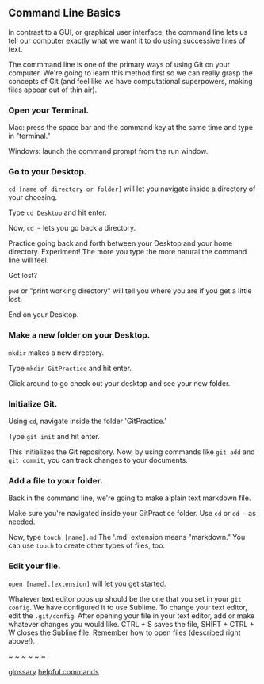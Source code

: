 ## Command Line Basics

In contrast to a GUI, or graphical user interface, the command line lets us tell our computer exactly what we want it to do using successive lines of text. 

The commmand line is one of the primary ways of using Git on your computer. We're going to learn this method first so we can really grasp the concepts of Git (and feel like we have computational superpowers, making files appear out of thin air). 

### Open your Terminal. 

Mac: press the space bar and the command key at the same time and type in "terminal."

Windows: launch the command prompt from the run window. 

### Go to your Desktop.

`cd [name of directory or folder]` will let you navigate inside a directory of your choosing.

Type `cd Desktop` and hit enter.

Now, `cd ~` lets you go back a directory.

Practice going back and forth between your Desktop and your home directory. Experiment! The more you type the more natural the command line will feel. 

Got lost?

`pwd` or "print working directory" will tell you where you are if you get a little lost.

End on your Desktop. 

### Make a new folder on your Desktop.

`mkdir` makes a new directory.

Type `mkdir GitPractice` and hit enter. 

Click around to go check out your desktop and see your new folder. 

### Initialize Git. 

Using `cd`, navigate inside the folder 'GitPractice.' 

Type `git init` and hit enter.

This initializes the Git repository. Now, by using commands like `git add` and `git commit`, you can track changes to your documents.

### Add a file to your folder. 

Back in the command line, we're going to make a plain text markdown file.

Make sure you're navigated inside your GitPractice folder. Use `cd` or `cd ~` as needed.
 
Now, type `touch [name].md` The '.md' extension means "markdown." You can use `touch` to create other types of files, too.

### Edit your file.

`open [name].[extension]` will let you get started.

Whatever text editor pops up should be the one that you set in your `git config`. We have configured it to use Sublime. To change your text editor, edit the `.git/config`. 
After opening your file in your text editor, add or make whatever changes you would like. CTRL + S saves the file, SHIFT + CTRL + W closes the Subline file. Remember how to open files (described right above!).

~ ~ ~ ~ ~ ~

[glossary](glossary.md) [helpful commands](helpfulcommands.md)
